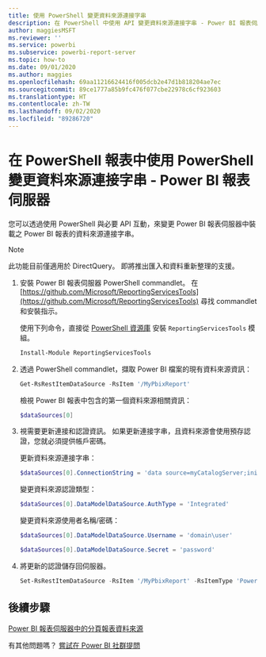 ```yaml
---
title: 使用 PowerShell 變更資料來源連接字串
description: 在 PowerShell 中使用 API 變更資料來源連接字串 - Power BI 報表伺服器。
author: maggiesMSFT
ms.reviewer: ''
ms.service: powerbi
ms.subservice: powerbi-report-server
ms.topic: how-to
ms.date: 09/01/2020
ms.author: maggies
ms.openlocfilehash: 69aa11216624416f005dcb2e47d1b818204ae7ec
ms.sourcegitcommit: 89ce1777a85b9fc476f077cbe22978c6cf923603
ms.translationtype: HT
ms.contentlocale: zh-TW
ms.lasthandoff: 09/02/2020
ms.locfileid: "89286720"
---
```

# <a name="change-data-source-connection-strings-in-power-bi-reports-with-powershell---power-bi-report-server"></a>在 PowerShell 報表中使用 PowerShell 變更資料來源連接字串 - Power BI 報表伺服器


您可以透過使用 PowerShell 與必要 API 互動，來變更 Power BI 報表伺服器中裝載之 Power BI 報表的資料來源連接字串。 

> [!NOTE]
> 此功能目前僅適用於 DirectQuery。 即將推出匯入和資料重新整理的支援。

1. 安裝 Power BI 報表伺服器 PowerShell commandlet。 在 [https://github.com/Microsoft/ReportingServicesTools](https://github.com/Microsoft/ReportingServicesTools) 尋找 commandlet 和安裝指示。 

    使用下列命令，直接從 [PowerShell 資源庫](https://www.powershellgallery.com/packages/ReportingServicesTools/) 安裝 `ReportingServicesTools` 模組。

    ```powershell
    Install-Module ReportingServicesTools
    ```

2. 透過 PowerShell commandlet，擷取 Power BI 檔案的現有資料來源資訊：

    ```powershell
    Get-RsRestItemDataSource -RsItem '/MyPbixReport'
    ```

    檢視 Power BI 報表中包含的第一個資料來源相關資訊： 

    ```powershell
    $dataSources[0]
    ```

3. 視需要更新連接和認證資訊。 如果更新連接字串，且資料來源會使用預存認證，您就必須提供帳戶密碼。 

    更新資料來源連接字串：

    ```powershell
    $dataSources[0].ConnectionString = 'data source=myCatalogServer;initial catalog=ReportServer;persist security info=False' 
    ```

    變更資料來源認證類型：

    ```powershell
    $dataSources[0].DataModelDataSource.AuthType = 'Integrated'
    ```

    變更資料來源使用者名稱/密碼：

    ```powershell
    $dataSources[0].DataModelDataSource.Username = 'domain\user'
    ```
    ```powershell
    $dataSources[0].DataModelDataSource.Secret = 'password'
    ```

4. 將更新的認證儲存回伺服器。

    ```powershell
    Set-RsRestItemDataSource -RsItem '/MyPbixReport' -RsItemType 'PowerBIReport' -DataSources $dataSources
    ```

## <a name="next-steps"></a>後續步驟

[Power BI 報表伺服器中的分頁報表資料來源](connect-data-sources.md) 

有其他問題嗎？ [嘗試在 Power BI 社群提問](https://community.powerbi.com/)
